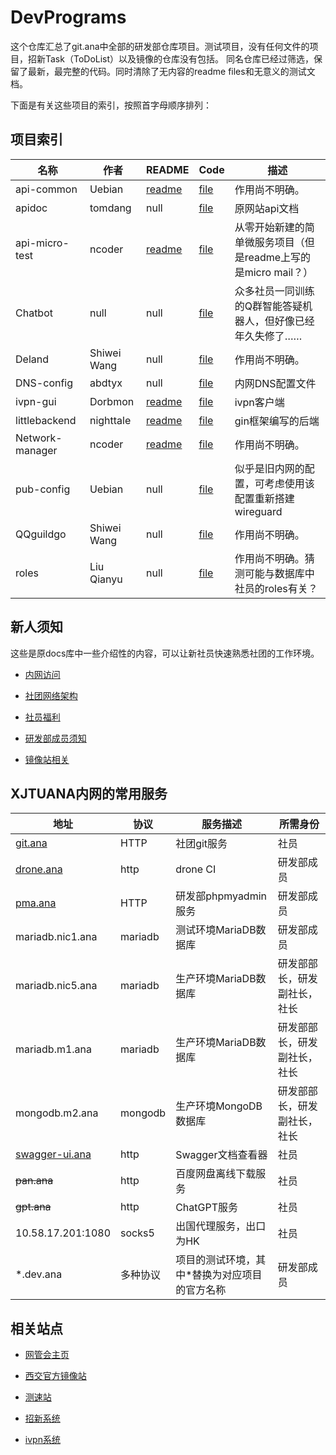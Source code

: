 # DevPrograms
这个仓库汇总了git.ana中全部的研发部仓库项目。测试项目，没有任何文件的项目，招新Task（ToDoList）以及镜像的仓库没有包括。
同名仓库已经过筛选，保留了最新，最完整的代码。同时清除了无内容的readme files和无意义的测试文档。

下面是有关这些项目的索引，按照首字母顺序排列：

## 项目索引
| 名称 | 作者 | README | Code | 描述 |
|------|------|--------|------|-------|
|api-common|Uebian|[readme](./api-common/README.md)|[file](./api-common)|作用尚不明确。|
|apidoc|tomdang|null|[file](./apidoc)|原网站api文档|
|api-micro-test|ncoder|[readme](./api-micro-test/README.md)|[file](./api-micro-test)|从零开始新建的简单微服务项目（但是readme上写的是micro mail？）|
|Chatbot|null|null|[file](./chatbot)|众多社员一同训练的Q群智能答疑机器人，但好像已经年久失修了……|
|Deland|Shiwei Wang|null|[file](./deland)|作用尚不明确。|
|DNS-config|abdtyx|null|[file](./dns-config)|内网DNS配置文件|
|ivpn-gui|Dorbmon|[readme](./ivpn-gui/README.md)|[file](./ivpn-gui)|ivpn客户端|
|littlebackend|nighttale|[readme](./littlebackend/README.md)|[file](./littlebackend)|gin框架编写的后端|
|Network-manager|ncoder|[readme](./network_manager/README.md)|[file](./network_manager)|作用尚不明确。|
|pub-config|Uebian|null|[file](./pub-config)|似乎是旧内网的配置，可考虑使用该配置重新搭建wireguard|
|QQguildgo|Shiwei Wang|null|[file](./qqguildgo)|作用尚不明确。|
|roles|Liu Qianyu|null|[file](./roles)|作用尚不明确。猜测可能与数据库中社员的roles有关？|
	
## 新人须知

这些是原docs库中一些介绍性的内容，可以让新社员快速熟悉社团的工作环境。

* [内网访问](./docs/内网/新版内网访问文档.md)

* [社团网络架构](./docs/网络架构/network.md)

* [社员福利](./docs/社员福利.md)

* [研发部成员须知](./docs/研发部成员须知.md)

* [镜像站相关](./docs/镜像站相关.md)

## XJTUANA内网的常用服务
|  地址   | 协议  | 服务描述| 所需身份 |
|  ----  | ----  | ---- | ---- |
| [git.ana](http://git.ana) | HTTP | 社团git服务 | 社员 |
| [drone.ana](http://drone.ana) | http | drone CI | 研发部成员 |
| [pma.ana](http://pma.ana) | HTTP | 研发部phpmyadmin服务 | 研发部成员 |
| mariadb.nic1.ana | mariadb | 测试环境MariaDB数据库 | 研发部成员 |
| mariadb.nic5.ana | mariadb | 生产环境MariaDB数据库 | 研发部部长，研发副社长，社长 |
| mariadb.m1.ana | mariadb | 生产环境MariaDB数据库 | 研发部部长，研发副社长，社长 |
| mongodb.m2.ana | mongodb | 生产环境MongoDB数据库 | 研发部部长，研发副社长，社长 |
| [swagger-ui.ana](http://swagger-ui.ana) | http | Swagger文档查看器 | 社员 |
| ~~pan.ana~~ | http | 百度网盘离线下载服务 | 社员 |
| ~~gpt.ana~~ | http | ChatGPT服务 | 社员 |
| 10.58.17.201:1080 | socks5 | 出国代理服务，出口为HK | 社员 |
| *.dev.ana | 多种协议 | 项目的测试环境，其中*替换为对应项目的官方名称 | 研发部成员 |

## 相关站点

* [网管会主页](https://xjtuana.com/)

* [西交官方镜像站](https://mirrors.xjtu.edu.cn/)

* [测速站](https://speed.xjtu.edu.cn/)

* [招新系统](https://apply.xjtuana.cn)

* [ivpn系统](http://ana.xjtu.edu.cn/ivpn/)